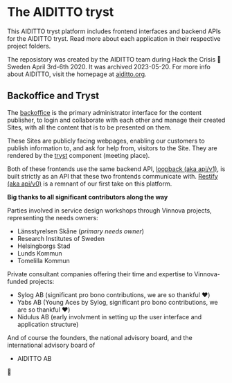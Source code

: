 # The AIDITTO tryst
This AIDITTO tryst platform includes frontend interfaces and backend APIs for the AIDITTO tryst. Read more about each application in their respective project folders.

The reposistory was created by the AIDITTO team during Hack the Crisis 🦠 Sweden April 3rd-6th 2020. It was archived 2023-05-20. For more info about AIDITTO, visit the homepage at [aiditto.org](https://aiditto.org).

## Backoffice and Tryst
The [backoffice](frontend/backoffice) is the primary administrator interface for the content publisher, to login and collaborate with each other and manage their created Sites, with all the content that is to be presented on them.

These Sites are publicly facing webpages, enabling our customers to publish information to, and ask for help from, visitors to the Site. They are rendered by the [tryst](frontend/tryst) component (meeting place).

Both of these frontends use the same backend API, [loopback (aka api/v1)](backend/loopback), is built strictly as an API that these two frontends communicate with. [Restify (aka api/v0)](backend/restify) is a remnant of our first take on this platform.

**Big thanks to all significant contributors along the way**

Parties involved in service design workshops through Vinnova projects, representing the needs owners:
* Länsstyrelsen Skåne (*primary needs owner*)
* Research Institutes of Sweden
* Helsingborgs Stad
* Lunds Kommun
* Tomelilla Kommun

Private consultant companies offering their time and expertise to Vinnova-funded projects:
* Sylog AB (significant pro bono contributions, we are so thankful ❤️)
* Yabs AB (Young Aces by Sylog, significant pro bono contributions, we are so thankful ❤️)
* Nidulus AB (early involvment in setting up the user interface and application structure)

And of course the founders, the national advisory board, and the international advisory board of
* AIDITTO AB

🚀
